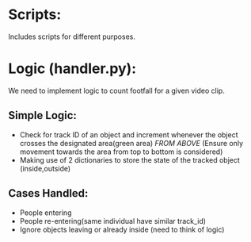 # Scripts:
Includes scripts for different purposes.

# Logic (handler.py):
We need to implement logic to count footfall for a given video clip.

## Simple Logic:
- Check for track ID of an object and increment whenever the object crosses the designated area(green area) *FROM ABOVE* (Ensure only movement towards the area from top to bottom is considered)
- Making use of 2 dictionaries to store the state of the tracked object (inside,outside)

## Cases Handled:
- People entering
- People re-entering(same individual have similar track_id)
- Ignore objects leaving or already inside (need to think of logic)
